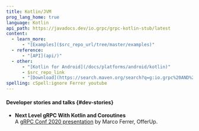 ```yaml
---
title: Kotlin/JVM
prog_lang_home: true
language: Kotlin
api_path: https://javadocs.dev/io.grpc/grpc-kotlin-stub/latest
content:
  - learn_more:
      - "[Examples]($src_repo_url/tree/master/examples)"
  - reference:
      - "[API](api/)"
  - other:
      - "[Kotlin for Android](/docs/platforms/android/kotlin)"
      - $src_repo_link
      - "[Download](https://search.maven.org/search?q=g:io.grpc%20AND%20grpc-kotlin)"
spelling: cSpell:ignore Ferrer youtube
---
```


#### Developer stories and talks {#dev-stories}

- **Next Level gRPC With Kotlin and Coroutines**
  <a class="icon" href="https://youtu.be/SfmdAA2kwWI"><i class="fab fa-youtube"></i></a>
  <a class="icon" href="https://static.sched.com/hosted_files/grpcconf20/e6/grpc-session.pdf"><i class="far fa-file"></i></a><br>
  A [gRPC Conf 2020 presentation](https://sched.co/cRfc)
  by Marco Ferrer, OfferUp.
